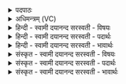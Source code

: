 <details><summary>पदपाठः</summary>

इ॒षे। पि॒न्व॒स्व॒। ऊ॒र्जे। पि॒न्व॒स्व॒। ब्रह्म॑णे। पि॒न्व॒स्व॒। क्ष॒त्राय॑। पि॒न्व॒स्व॒। द्यावा॑पृथि॒वीभ्या॑म्। पि॒न्व॒स्व॒। धर्म॑। अ॒सि॒। सु॒धर्मेति॑ सु॒ऽधर्म॑। अमे॑नि। अ॒स्मेऽइत्य॒स्मे। नृ॒म्णानि॑। धा॒र॒य॒। ब्रह्म॑। धा॒र॒य॒। क्ष॒त्रम्। धा॒र॒य॒। विश॑म्। धा॒र॒य॒। १४।
</details>

<details><summary>अधिमन्त्रम् (VC)</summary>

- द्यावापृथिवी देवते
- दीर्घतमा ऋषिः
- अतिशक्वरी
- पञ्चमः
</details>

<details><summary>हिन्दी - स्वामी दयानन्द सरस्वती  - विषयः</summary>

फिर उसी विषय को अगले मन्त्र में कहा है ॥
</details>

<details><summary>हिन्दी - स्वामी दयानन्द सरस्वती  - पदार्थः</summary>

पदार्थान्वयभाषाः -  हे (धर्म) सत्य के धारक (सुधर्म) सुन्दर धर्मयुक्त पुरुष वा स्त्री ! तू (अमेनि) हिंसा धर्म से रहित (असि) है, जिससे (अस्मे) हमारे लिये (नृम्णानि) धनों को (धारय) धारण कर (ब्रह्म) वेद वा ब्राह्मण को (धारय) धारण कर (क्षत्रम्) वा राज्य को (धारय) धारण कर (विशम्) प्रजा को (धारय) धारण कर, उससे (इषे) अन्नादि के लिये (पिन्वस्व) सेवन कर (ऊर्जे) बल आदि के लिये (पिन्वस्व) सेवन कर (ब्रह्मणे) वेद विज्ञान परमेश्वर वा वेदज्ञ ब्राह्मण के लिये (पिन्वस्व) सेवन कर (क्षत्राय) राज्य के लिये (पिन्वस्व) सेवन कर और (द्यावापृथिवीभ्याम्) भूमि और सूर्य के लिये (पिन्वस्व) सेवन कर ॥१४ ॥
</details>

<details><summary>हिन्दी - स्वामी दयानन्द सरस्वती  - भावार्थः</summary>

भावार्थभाषाः -  जो स्त्री-पुरुष अहिंसक धर्मात्मा हुए आप ही धन, विद्या, राज्य और प्रजा को धारण करें, वे अन्न, बल, विद्या और राज्य को पाकर भूमि और सूर्य के तुल्य प्रत्यक्ष सुखवाले होवें ॥१४ ॥
</details>

<details><summary>संस्कृत - स्वामी दयानन्द सरस्वती  - विषयः</summary>

पुनस्तमेव विषयमाह ॥
</details>

<details><summary>संस्कृत - स्वामी दयानन्द सरस्वती  - पदार्थः</summary>

पदार्थान्वयभाषाः -  हे धर्म सुधर्म पुरुष वा स्त्रि वा ! त्वममेन्यसि येनाऽस्मे नृम्णानि धारय, ब्रह्म धारय, क्षत्रं धारय, विशं धारय, तेनेषेपिन्वस्वोर्जे पिन्वस्व, ब्रह्मणे पिन्वस्व, क्षत्राय पिन्वस्व, द्यावापृथिवीभ्यां पिन्वस्व ॥१४ ॥
</details>

<details><summary>संस्कृत - स्वामी दयानन्द सरस्वती  - भावार्थः</summary>

भावार्थभाषाः -  ये स्त्रीपुरुषा अहिंसका धार्मिकाः सन्तः स्वयं धनानि विद्यां राज्यं प्रजां च धृत्वाऽन्यान् धारयेयुस्तेऽन्नबलविद्याराज्यानि प्राप्य भूमिसूर्य्यवद् दृष्टसुखा जायेरन् ॥१४ ॥
</details>